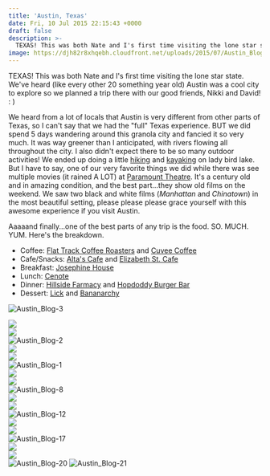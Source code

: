 ```yaml
---
title: 'Austin, Texas'
date: Fri, 10 Jul 2015 22:15:43 +0000
draft: false
description: >-
  TEXAS! This was both Nate and I's first time visiting the lone star state. We've heard (like every other 20 something year old) Austin was a cool city to explore so we planned a trip there with our good friends, Nikki and David! : )
image: https://djh82r8xhqebh.cloudfront.net/uploads/2015/07/Austin_Blog-22.jpg
---
```


TEXAS! This was both Nate and I's first time visiting the lone star state. We've heard (like every other 20 something year old) Austin was a cool city to explore so we planned a trip there with our good friends, Nikki and David! : )

We heard from a lot of locals that Austin is very different from other parts of Texas, so I can't say that we had the "full" Texas experience. BUT we did spend 5 days wandering around this granola city and fancied it so very much. It was way greener than I anticipated, with rivers flowing all throughout the city. I also didn't expect there to be so many outdoor activities! We ended up doing a little [hiking](http://www.austinparks.org/our-parks.html?parkid=287) and [kayaking](http://www.congresskayaks.com/home.php) on lady bird lake. But I have to say, one of our very favorite things we did while there was see multiple movies (it rained A LOT) at [Paramount Theatre](http://www.austintheatre.org/site/PageServer?pagename=Home). It's a century old and in amazing condition, and the best part...they show old films on the weekend. We saw two black and white films (_Manhattan_ and _Chinatown_) in the most beautiful setting, please please please grace yourself with this awesome experience if you visit Austin.

Aaaaand finally...one of the best parts of any trip is the food. SO. MUCH. YUM. Here's the breakdown.

- Coffee: [Flat Track Coffee Roasters](http://flattrackcoffee.com/) and [Cuvee Coffee](https://cuveecoffee.com/)
- Cafe/Snacks: [Alta's Cafe](http://altascafe.com/) and [Elizabeth St. Cafe](http://www.elizabethstreetcafe.com/)
- Breakfast: [Josephine House](http://josephineofaustin.com/)
- Lunch: [Cenote](http://www.cenoteaustin.com/home/)
- Dinner: [Hillside Farmacy](http://hillsidefarmacy.com/) and [Hopdoddy Burger Bar](http://www.hopdoddy.com/)
- Dessert: [Lick](http://ilikelick.com/) and [Bananarchy](http://bananarchy.net/blog/)

![Austin_Blog-3](https://djh82r8xhqebh.cloudfront.net/uploads/2015/07/Austin_Blog-3.jpg) <div class="flex-ns mhn2-ns mb3"> <div class="ph2-ns w-50-ns">![](https://djh82r8xhqebh.cloudfront.net/uploads/2015/07/Austin_Blog-7.jpg)</div> <div class="ph2-ns w-50-ns">![](https://djh82r8xhqebh.cloudfront.net/uploads/2015/07/Austin_Blog-4.jpg)</div> </div> ![Austin_Blog-2](https://djh82r8xhqebh.cloudfront.net/uploads/2015/07/Austin_Blog-2.jpg) <div class="flex-ns mhn2-ns mb3"> <div class="ph2-ns w-50-ns">![](https://djh82r8xhqebh.cloudfront.net/uploads/2015/07/Austin_Blog-6.jpg)</div> <div class="ph2-ns w-50-ns">![](https://djh82r8xhqebh.cloudfront.net/uploads/2015/07/Austin_Blog-22.jpg)</div> </div> ![Austin_Blog-1](https://djh82r8xhqebh.cloudfront.net/uploads/2015/07/Austin_Blog-1.jpg) <div class="flex-ns mhn2-ns mb3"> <div class="ph2-ns w-50-ns">![](https://djh82r8xhqebh.cloudfront.net/uploads/2015/07/Austin_Blog-5.jpg)</div> <div class="ph2-ns w-50-ns">![](https://djh82r8xhqebh.cloudfront.net/uploads/2015/07/Austin_Blog-9.jpg)</div> </div> ![Austin_Blog-8](https://djh82r8xhqebh.cloudfront.net/uploads/2015/07/Austin_Blog-8.jpg) <div class="flex-ns mhn2-ns mb3"> <div class="ph2-ns w-50-ns">![](https://djh82r8xhqebh.cloudfront.net/uploads/2015/07/Austin_Blog-18.jpg)</div> <div class="ph2-ns w-50-ns">![](https://djh82r8xhqebh.cloudfront.net/uploads/2015/07/Austin_Blog-14.jpg)</div> </div> ![Austin_Blog-12](https://djh82r8xhqebh.cloudfront.net/uploads/2015/07/Austin_Blog-12.jpg) <div class="flex-ns mhn2-ns mb3"> <div class="ph2-ns w-50-ns">![](https://djh82r8xhqebh.cloudfront.net/uploads/2015/07/Austin_Blog-13.jpg)</div> <div class="ph2-ns w-50-ns">![](https://djh82r8xhqebh.cloudfront.net/uploads/2015/07/Austin_Blog-15.jpg)</div> </div> ![Austin_Blog-17](https://djh82r8xhqebh.cloudfront.net/uploads/2015/07/Austin_Blog-17.jpg) <div class="flex-ns mhn2-ns mb3"> <div class="ph2-ns w-50-ns">![](https://djh82r8xhqebh.cloudfront.net/uploads/2015/07/Austin_Blog-16.jpg)</div> <div class="ph2-ns w-50-ns">![](https://djh82r8xhqebh.cloudfront.net/uploads/2015/07/Austin_Blog-19.jpg)</div> </div> ![Austin_Blog-20](https://djh82r8xhqebh.cloudfront.net/uploads/2015/07/Austin_Blog-20.jpg) ![Austin_Blog-21](https://djh82r8xhqebh.cloudfront.net/uploads/2015/07/Austin_Blog-21.jpg)